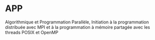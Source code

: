 # APP
Algorithmique et Programmation Parallèle, Initiation à la programmation distribuée avec MPI et à la programmation à mémoire partagée avec les threads POSIX et OpenMP
